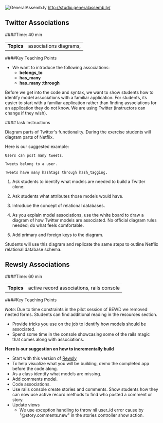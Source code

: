 ![GeneralAssemb.ly](http://studio.generalassemb.ly/GA_Slide_Assets/Code_along_icon_md.png)
http://studio.generalassemb.ly/

## Twitter Associations  
####Time: 40 min

| | |
| ------------- |:-------------|
| __Topics__ |associations diagrams, | 


####Key Teaching Points

*	We want to introduce the following associations:
	*	__belongs_to__
	*	__has_many__
	*	__has_many :through__

Before we get into the code and syntax, we want to show students how to identify model associations with a familiar application.  For students, its easier to start with a familiar application rather than finding associations for an application they do not know. We are using Twitter (instructors can change if they wish).


####Task Instructions

Diagram parts of Twitter's functionality. During the exercise students will diagram parts of Netflix. 

Here is our suggested example: 

	Users can post many tweets.

	Tweets belong to a user.

	Tweets have many hashtags through hash_tagging.

1.	Ask students to identify what models are needed to build a Twitter clone.

2.	Ask students what attributes those models would have.

3.	Introduce the concept of relational databases.

4.	As you explain model associations, use the white board to draw a diagram of how Twitter models are associated. No official diagram rules needed; do what feels comfortable.

5.	Add primary and foreign keys to the diagram.

Students will use this diagram and replicate the same steps to outline Netflix relational database schema.

## Rewsly Associations  
####Time: 60 min

| | |
| ------------- |:-------------|
| __Topics__ |active record associations, rails console | 


####Key Teaching Points

_Note_: Due to time constraints in the pilot session of BEWD we removed nested forms. Students can find additional reading in the resources section.

*	Provide tricks you use on the job to identify how models should be associated.
*	Spend some time in the console showcasing some of the rails magic that comes along with associations. 

__Here is our suggestion on how to incrementally build__

*	Start with this version of [Rewsly](../12_Authentication/code_alongs)
*	To help visualize what you will be building, demo the completed app before the code along.
*	As a class identify what models are missing.
*	Add comments model.
*	Code associations.
*	Use rails console create stories and comments. Show students how they can now use active record methods to find who posted a comment or story.
*	Update views 
	*	We use exception handling to throw nil user_id error cause by "@story.comments.new" in the stories controller show action.



